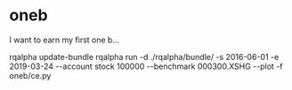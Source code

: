 # oneb
I want to earn my first one b...

rqalpha update-bundle
rqalpha run -d ./rqalpha/bundle/ -s 2016-06-01 -e 2019-03-24 --account stock 100000 --benchmark 000300.XSHG --plot -f oneb/ce.py
